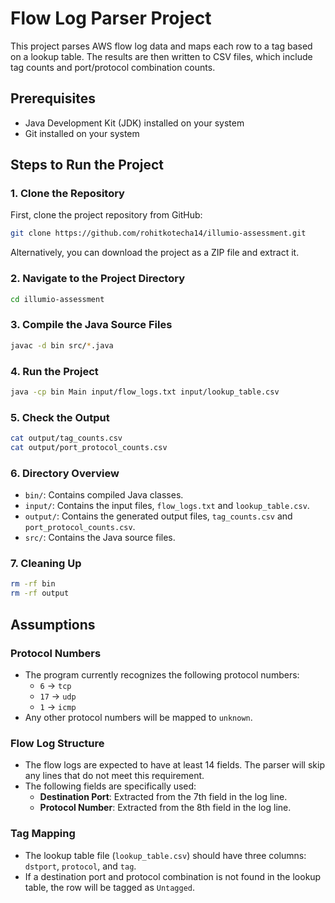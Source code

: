 # Flow Log Parser Project

This project parses AWS flow log data and maps each row to a tag based on a lookup table. The results are then written to CSV files, which include tag counts and port/protocol combination counts.

## Prerequisites

- Java Development Kit (JDK) installed on your system
- Git installed on your system

## Steps to Run the Project

### 1. Clone the Repository

First, clone the project repository from GitHub:

```bash
git clone https://github.com/rohitkotecha14/illumio-assessment.git
```
Alternatively, you can download the project as a ZIP file and extract it.

### 2. Navigate to the Project Directory

```bash
cd illumio-assessment
```

### 3. Compile the Java Source Files

```bash
javac -d bin src/*.java
```

### 4. Run the Project

```bash
java -cp bin Main input/flow_logs.txt input/lookup_table.csv
```

### 5. Check the Output

```bash
cat output/tag_counts.csv
cat output/port_protocol_counts.csv
```

### 6. Directory Overview

- `bin/`: Contains compiled Java classes.
- `input/`: Contains the input files, `flow_logs.txt` and `lookup_table.csv`.
- `output/`: Contains the generated output files, `tag_counts.csv` and `port_protocol_counts.csv`.
- `src/`: Contains the Java source files.

### 7. Cleaning Up

```bash 
rm -rf bin
rm -rf output
```

## Assumptions

### Protocol Numbers
- The program currently recognizes the following protocol numbers:
    - `6` → `tcp`
    - `17` → `udp`
    - `1` → `icmp`
- Any other protocol numbers will be mapped to `unknown`.

### Flow Log Structure
- The flow logs are expected to have at least 14 fields. The parser will skip any lines that do not meet this requirement.
- The following fields are specifically used:
    - **Destination Port**: Extracted from the 7th field in the log line.
    - **Protocol Number**: Extracted from the 8th field in the log line.

### Tag Mapping
- The lookup table file (`lookup_table.csv`) should have three columns: `dstport`, `protocol`, and `tag`.
- If a destination port and protocol combination is not found in the lookup table, the row will be tagged as `Untagged`.


